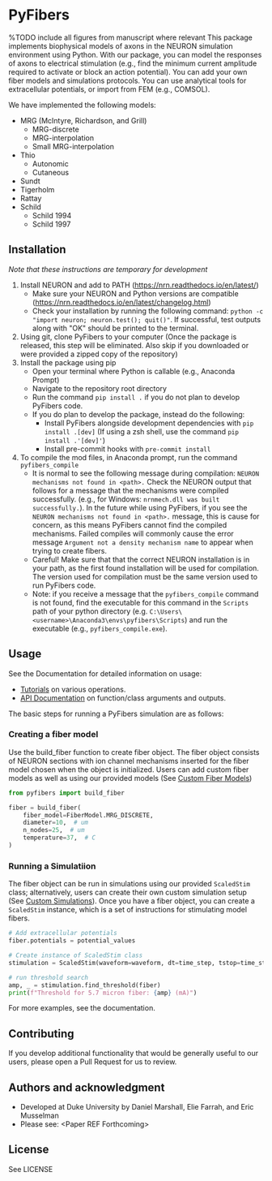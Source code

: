 # PyFibers
%TODO include all figures from manuscript where relevant
This package implements biophysical models of axons in the NEURON simulation environment using Python. With our package, you can model the responses of axons to electrical stimulation (e.g., find the minimum current amplitude required to activate or block an action potential). You can add your own fiber models and simulations protocols. You can use analytical tools for extracellular potentials, or import from FEM (e.g., COMSOL).

We have implemented the following models:
- MRG (McIntyre, Richardson, and Grill)
   - MRG-discrete
   - MRG-interpolation
   - Small MRG-interpolation
- Thio
   - Autonomic
   - Cutaneous
- Sundt
- Tigerholm
- Rattay
- Schild
   - Schild 1994
   - Schild 1997

## Installation
*Note that these instructions are temporary for development*
1. Install NEURON and add to PATH (https://nrn.readthedocs.io/en/latest/)
   - Make sure your NEURON and Python versions are compatible (https://nrn.readthedocs.io/en/latest/changelog.html)
   - Check your installation by running the following command: `python -c "import neuron; neuron.test(); quit()"`. If successful, test outputs along with "OK" should be printed to the terminal.
2. Using git, clone PyFibers to your computer (Once the package is released, this step will be eliminated. Also skip if you downloaded or were provided a zipped copy of the repository)
3. Install the package using pip
   - Open your terminal where Python is callable (e.g., Anaconda Prompt)
   - Navigate to the repository root directory
   - Run the command `pip install .` if you do not plan to develop PyFibers code.
   - If you do plan to develop the package, instead do the following:
     - Install PyFibers alongside development dependencies with `pip install .[dev]` (If using a zsh shell, use the command `pip install .'[dev]'`)
     - Install pre-commit hooks with `pre-commit install`
4. To compile the mod files, in Anaconda prompt, run the command `pyfibers_compile`
   - It is normal to see the following message during compilation: `NEURON mechanisms not found in <path>.` Check the NEURON output that follows for a message that the mechanisms were compiled successfully. (e.g., for Windows: `nrnmech.dll was built successfully.`). In the future while using PyFibers, if you see the `NEURON mechanisms not found in <path>.` message, this is cause for concern, as this means PyFibers cannot find the compiled mechanisms. Failed compiles will commonly cause the error message `Argument not a density mechanism name` to appear when trying to create fibers.
   - Careful! Make sure that that the correct NEURON installation is in your path, as the first found installation will be used for compilation. The version used for compilation must be the same version used to run PyFibers code.
   - Note: if you receive a message that the `pyfibers_compile` command is not found, find the executable for this command in the `Scripts` path of your python directory (e.g. `C:\Users\<username>\Anaconda3\envs\pyfibers\Scripts`) and run the executable (e.g., `pyfibers_compile.exe`).

## Usage
See the Documentation for detailed information on usage:
- [Tutorials](https://wmglab.pages.oit.duke.edu/wmglab-neuron/tutorials/index.html) on various operations.
- [API Documentation](https://wmglab.pages.oit.duke.edu/wmglab-neuron/autodoc/index.html) on function/class arguments and outputs.

The basic steps for running a PyFibers simulation are as follows:
### Creating a fiber model
Use the build_fiber function to create fiber object. The fiber object consists of NEURON sections with ion channel mechanisms inserted for the fiber model chosen when the object is initialized. Users can add custom fiber models as well as using our provided models (See [Custom Fiber Models](https://wmglab.pages.oit.duke.edu/wmglab-neuron/custom.html#how-to-create-a-new-fiber-model))

```python
from pyfibers import build_fiber

fiber = build_fiber(
    fiber_model=FiberModel.MRG_DISCRETE,
    diameter=10,  # um
    n_nodes=25,  # um
    temperature=37,  # C
)
```
### Running a Simulatiion
The fiber object can be run in simulations using our provided `ScaledStim` class; alternatively, users can create their own custom simulation setup (See [Custom Simulations](https://wmglab.pages.oit.duke.edu/wmglab-neuron/custom.html#custom-simulations)). Once you have a fiber object, you can create a `ScaledStim` instance, which is a set of instructions for stimulating model fibers.

```python
# Add extracellular potentials
fiber.potentials = potential_values

# Create instance of ScaledStim class
stimulation = ScaledStim(waveform=waveform, dt=time_step, tstop=time_stop)

# run threshold search
amp, _ = stimulation.find_threshold(fiber)
print(f"Threshold for 5.7 micron fiber: {amp} (mA)")
```
For more examples, see the documentation.

## Contributing
If you develop additional functionality that would be generally useful to our users, please open a Pull Request for us to review.

## Authors and acknowledgment
   - Developed at Duke University by Daniel Marshall, Elie Farrah, and Eric Musselman
   - Please see: \<Paper REF Forthcoming>

## License
See LICENSE
